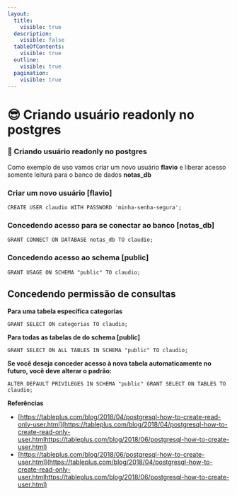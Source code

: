 ```yaml
---
layout:
  title:
    visible: true
  description:
    visible: false
  tableOfContents:
    visible: true
  outline:
    visible: true
  pagination:
    visible: true
---
```


# 😎 Criando usuário readonly no postgres

### 🙍 Criando usuário readonly no postgres

Como exemplo de uso vamos criar um novo usuário **flavio** e liberar acesso somente leitura para o banco de dados **notas\_db**

### **Criar um novo usuário \[flavio]**

```plsql
CREATE USER claudio WITH PASSWORD 'minha-senha-segura';
```

### Concedendo acesso para se conectar ao banco \[notas\_db]

```plsql
GRANT CONNECT ON DATABASE notas_db TO claudio;
```

### **Concedendo acesso ao schema \[public]**

```plsql
GRANT USAGE ON SCHEMA "public" TO claudio;
```

## **Concedendo permissão de consultas**

**Para uma tabela específica categorias**

```plsql
GRANT SELECT ON categorias TO claudio;
```

**Para todas as tabelas de do schema \[public]**

```plsql
GRANT SELECT ON ALL TABLES IN SCHEMA "public" TO claudio;
```

**Se você deseja conceder acesso à nova tabela automaticamente no futuro, você deve alterar o padrão:**

```plsql
ALTER DEFAULT PRIVILEGES IN SCHEMA "public" GRANT SELECT ON TABLES TO claudio;
```

**Referências**

* [https://tableplus.com/blog/2018/04/postgresql-how-to-create-read-only-user.html](https://tableplus.com/blog/2018/04/postgresql-how-to-create-read-only-user.htmlhttps://tableplus.com/blog/2018/06/postgresql-how-to-create-user.html)
* [https://tableplus.com/blog/2018/06/postgresql-how-to-create-user.html](https://tableplus.com/blog/2018/04/postgresql-how-to-create-read-only-user.htmlhttps://tableplus.com/blog/2018/06/postgresql-how-to-create-user.html)
